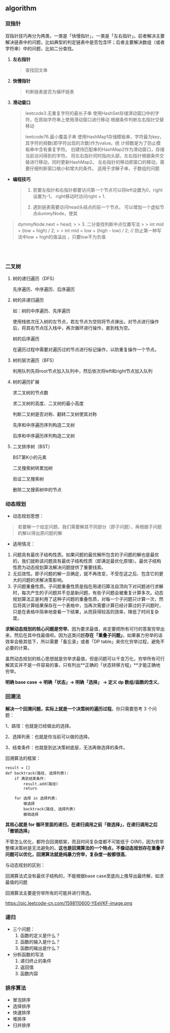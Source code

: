 ## algorithm



### 双指针

双指针技巧再分为两类，一类是「快慢指针」，一类是「左右指针」。前者解决主要解决链表中的问题，比如典型的判定链表中是否包含环；后者主要解决数组（或者字符串）中的问题，比如二分查找。

1. **左右指针**

   > 查找回文串

2. **快慢指针**

   > 判断链表是否为循环链表
   
3. **滑动窗口**
   > leetcode3.无重复字符的最长子串
   > 使用HashSet存储滑动窗口中的字符，在原始字符串上使用滑动窗口进行移动
   > 根据条件判断左右指针交替移动
   > 
   > leetcode76.最小覆盖子串
   > 使用HashMap1存储模板串，字符最为key，其字符的频数(即字符出现的次数)作为value。统		计频数是为了防止模板串中含有重复字符。
   > 创建待匹配串的HashMap2作为滑动窗口，存储当前访问得到的字符。
   > 将左右指针同时指向头部，左右指针根据条件交替进行移动，同时更新HashMap2。
   > 左右指针的移动即窗口的移动，需要仔细判断窗口缩小和增大的条件。
   > 适用于求解子串，子数组的问题
+ **编程技巧**
	

	> 1. 若要左指针和右指针都要访问第一个节点可以将left设置为0，right设置为-1，
	>    right移动时访问right + 1.
	>
	> 2. 遇到链表需要访问head头结点的前一个节点，
	>    可以增加一个虚拟节点dummyNode，使其
>    dymmyNode.next = head;
	>
	> 3. 二分查找判断中点位置写法
	>
	>    int mid = (low + high) / 2; 
	>
	>    int mid = low + (high - low) / 2; // 防止第一种写法中low + high的值溢出 ，只要low不为负值


​	
​	

### 二叉树

1. 树的递归遍历（DFS）

   先序遍历、中序遍历、后序遍历

2. 树的非递归遍历

   如：树的中序遍历、先序遍历
   
   使用栈依次压入树的左节点，若左节点为空则将节点弹出，对节点进行操作后，将其右节点压入栈中，再次循环进行操作，直到栈为空。
   
   树的后序遍历
   
   在遍历过程中需要对遍历过的节点进行标记操作，以防重复操作一个节点。
   
3. 树的层次遍历（BFS）

   利用队列先将root节点加入队列中，然后依次将left和right节点加入队列

4. 树的遍历扩展

   求二叉树的节点数

   求二叉树的高度、二叉树的最小高度

   判断二叉树是否对称、翻转二叉树使其对称

   先序和中序遍历序列构造二叉树

   后序和中序遍历序列构造二叉树

5. 二叉排序树（BST）

   BST第K小的元素

   二叉搜索树转累加树

   验证二叉搜索树

   删除二叉搜索树中的节点

### 动态规划

+ 动态规划思想：
> 若要解一个给定问题，我们需要解其不同部分（即子问题），再根据子问题的解以得出原问题的解
>
+ 适用情况：
1. 问题具有最优子结构性质。如果问题的最优解所包含的子问题的解也是最优的，我们就称该问题具有最优子结构性质（即满足最优化原理）。最优子结构性质为动态规划算法解决问题提供了重要线索。
2. 无后效性。即子问题的解一旦确定，就不再改变，不受在这之后、包含它的更大的问题的求解决策影响。
3. 子问题重叠性质。子问题重叠性质是指在用递归算法自顶向下对问题进行求解时，每次产生的子问题并不总是新问题，有些子问题会被重复计算多次。动态规划算法正是利用了这种子问题的重叠性质，对每一个子问题只计算一次，然后将其计算结果保存在一个表格中，当再次需要计算已经计算过的子问题时，只是在表格中简单地查看一下结果，从而获得较高的效率，降低了时间复杂度。

**求解动态规划的核心问题是穷举**。因为要求最值，肯定要把所有可行的答案穷举出来，然后在其中找最值呗。因为这类问题**存在「重叠子问题」**，如果暴力穷举的话效率会极其低下，所以需要「备忘录」或者「DP table」来优化穷举过程，避免不必要的计算。

虽然动态规划的核心思想就是穷举求最值，但是问题可以千变万化，穷举所有可行解其实并不是一件容易的事，只有列出**正确的「状态转移方程」**才能正确地穷举。

**明确 base case -> 明确「状态」-> 明确「选择」 -> 定义 dp 数组/函数的含义**。

### 回溯法

**解决一个回溯问题，实际上就是一个决策树的遍历过程**。你只需要思考 3 个问题：

1、路径：也就是已经做出的选择。

2、选择列表：也就是你当前可以做的选择。

3、结束条件：也就是到达决策树底层，无法再做选择的条件。

回溯算法的框架：

```
result = []
def backtrack(路径, 选择列表):
    if 满足结束条件:
        result.add(路径)
        return

    for 选择 in 选择列表:
        做选择
        backtrack(路径, 选择列表)
        撤销选择
```

**其核心就是 for 循环里面的递归，在递归调用之前「做选择」，在递归调用之后「撤销选择」**

不管怎么优化，都符合回溯框架，而且时间复杂度都不可能低于 O(N!)，因为穷举整棵决策树是无法避免的。**这也是回溯算法的一个特点，不像动态规划存在重叠子问题可以优化，回溯算法就是纯暴力穷举，复杂度一般都很高**。

与动态规划的区别：

回溯算法式没有最优子结构的，不能根据base case至底向上推导出最终解，如求最值的问题

回溯算法主要是穷举所有的可能并进行筛选。

https://pic.leetcode-cn.com/1598110600-YEeVKF-image.png

### 递归

+ 三个问题：
  1. 函数的定义是什么？
  2. 函数的输入是什么？
  3. 函数的输出是什么？
+ 分析函数的写法
  	1. 递归终止的条件
   	2. 返回值
   	3. 函数内容


### 排序算法
+ 冒泡排序
+ 选择排序
+ 快速排序
+ 堆排序
+ 归并排序

